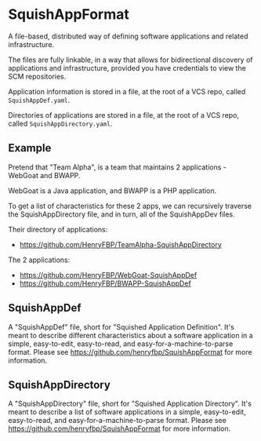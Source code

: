 # SquishAppFormat

A file-based, distributed way of defining software applications and related infrastructure.

The files are fully linkable, in a way that allows for bidirectional discovery of applications and infrastructure, provided you have credentials to view the SCM repositories.

Application information is stored in a file, at the root of a VCS repo, called `SquishAppDef.yaml`.

Directories of applications are stored in a file, at the root of a VCS repo, called `SquishAppDirectory.yaml`.

## Example

Pretend that "Team Alpha", is a team that maintains 2 applications - WebGoat and BWAPP.

WebGoat is a Java application, and BWAPP is a PHP application.

To get a list of characteristics for these 2 apps, we can recursively traverse the SquishAppDirectory file, and in turn, all of the SquishAppDev files.

Their directory of applications:

- https://github.com/HenryFBP/TeamAlpha-SquishAppDirectory

The 2 applications:

- https://github.com/HenryFBP/WebGoat-SquishAppDef
- https://github.com/HenryFBP/BWAPP-SquishAppDef

## SquishAppDef

A "SquishAppDef" file, short for "Squished Application
  Definition". It's meant to describe different characteristics about a software
  application in a simple, easy-to-edit, easy-to-read, and
  easy-for-a-machine-to-parse format. Please see
  https://github.com/henryfbp/SquishAppFormat for more information.

## SquishAppDirectory

A "SquishAppDirectory" file, short for "Squished Application
  Directory". It's meant to describe a list of software applications in a
  simple, easy-to-edit, easy-to-read, and easy-for-a-machine-to-parse format.
  Please see https://github.com/henryfbp/SquishAppFormat for more information.
